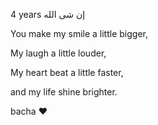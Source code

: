 
4 years إن شى الله

You make my smile a little bigger,

My laugh a little louder,

My heart beat a little faster,

and my life shine brighter.

bacha ❤
